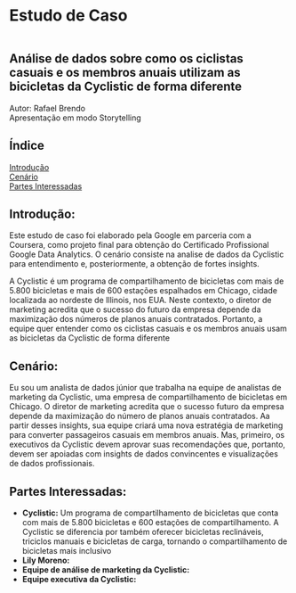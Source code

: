 # Estudo de Caso
<img></img>
## Análise de dados sobre como os ciclistas casuais e os membros anuais utilizam as bicicletas da Cyclistic de forma diferente

Autor: Rafael Brendo <br>
Apresentação em modo Storytelling

## Índice
[Introdução](#introdução) <br>
[Cenário](#cenário) <br>
<a href="#partes_interessadas">Partes Interessadas</a><br>



## Introdução:
Este estudo de caso foi elaborado pela Google em parceria com a Coursera, como projeto final para obtenção do Certificado Profissional Google Data Analytics. O cenário consiste na analise de dados da Cyclistic para entendimento e, posteriormente, a obtenção de fortes insights.

A Cyclistic é um programa de compartilhamento de bicicletas com mais de 5.800 bicicletas e mais de 600 estações espalhados em Chicago, cidade localizada ao nordeste de Illinois, nos EUA. Neste contexto, o diretor de marketing acredita que o sucesso do futuro da empresa depende da maximização dos números de planos anuais contratados. Portanto, a equipe quer entender como os ciclistas casuais e os membros anuais usam as bicicletas da Cyclistic de forma diferente 

## Cenário:
Eu sou um analista de dados júnior que trabalha na equipe de analistas de marketing da Cyclistic, uma empresa de compartilhamento de bicicletas em Chicago. O diretor de marketing acredita que o sucesso futuro da empresa depende da maximização do número de planos anuais contratados. Aa partir desses insights, sua equipe criará uma nova estratégia de marketing para converter passageiros casuais em membros anuais. Mas, primeiro, os executivos da Cyclistic devem aprovar suas recomendações que, portanto, devem ser apoiadas com insights de dados  convincentes e visualizações de dados profissionais.

<h2 id="partes_interessadas"> Partes Interessadas:</h2>
<ul>
    <li><strong>Cyclistic:</strong> Um programa de compartilhamento de bicicletas que conta com mais de 5.800 bicicletas e 600 estações de compartilhamento. A Cyclistic se diferencia por também oferecer bicicletas reclináveis, triciclos manuais e bicicletas de carga, tornando o compartilhamento de bicicletas mais inclusivo
    <li><strong>Lily Moreno:</strong>
    <li><strong>Equipe de análise de marketing da Cyclistic:</strong>
    <li><strong>Equipe executiva da Cyclistic:</strong>
</ul>

